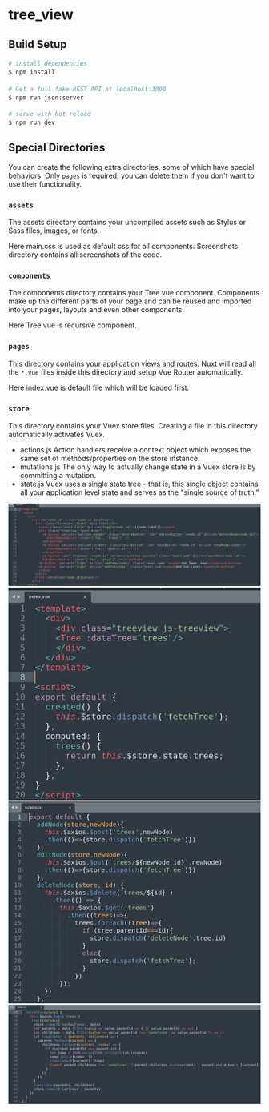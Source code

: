 # tree_view

## Build Setup

```bash
# install dependencies
$ npm install

# Get a full fake REST API at localhost:3000
$ npm run json:server

# serve with hot reload 
$ npm run dev
```
## Special Directories

You can create the following extra directories, some of which have special behaviors. Only `pages` is required; you can delete them if you don't want to use their functionality.

### `assets`

The assets directory contains your uncompiled assets such as Stylus or Sass files, images, or fonts.

Here main.css is used as default css for all components.
Screenshots directory contains all screenshots of the code.

### `components`

The components directory contains your Tree.vue component. Components make up the different parts of your page and can be reused and imported into your pages, layouts and even other components.

Here Tree.vue is recursive component.

### `pages`

This directory contains your application views and routes. Nuxt will read all the `*.vue` files inside this directory and setup Vue Router automatically.

Here index.vue is default file which will be loaded first.

### `store`

This directory contains your Vuex store files. Creating a file in this directory automatically activates Vuex.

- actions.js Action handlers receive a context object which exposes the same set of methods/properties on the store instance.
- mutations.js The only way to actually change state in a Vuex store is by committing a mutation.
- state.js Vuex uses a single state tree - that is, this single object contains all your application level state and serves as the "single source of truth." 


![Alt text](./assets/screenshots/TreeComponent.png?raw=true "Title")
![Alt text](./assets/screenshots/IndexPage.png?raw=true "Title")
![Alt text](./assets/screenshots/Actions.png?raw=true "Title")
![Alt text](./assets/screenshots/FetchTree.png?raw=true "Title")